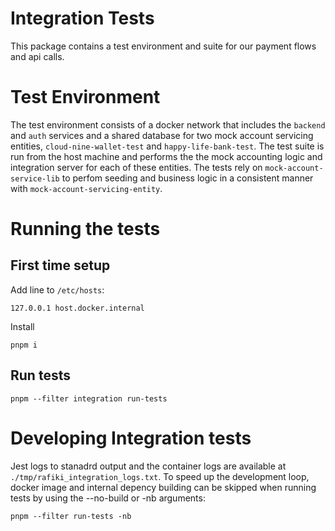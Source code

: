 # Integration Tests

This package contains a test environment and suite for our payment flows and api calls.

# Test Environment

The test environment consists of a docker network that includes the `backend` and `auth` services and a shared database for two mock account servicing entities, `cloud-nine-wallet-test` and `happy-life-bank-test`. The test suite is run from the host machine and performs the the mock accounting logic and integration server for each of these entities. The tests rely on `mock-account-service-lib` to perfom seeding and business logic in a consistent manner with `mock-account-servicing-entity`.

# Running the tests

## First time setup

Add line to `/etc/hosts`:

    127.0.0.1 host.docker.internal

Install

    pnpm i

## Run tests

    pnpm --filter integration run-tests

# Developing Integration tests

Jest logs to stanadrd output and the container logs are available at `./tmp/rafiki_integration_logs.txt`. To speed up the development loop, docker image and internal depency building can be skipped when running tests by using the --no-build or -nb arguments:

    pnpm --filter run-tests -nb
